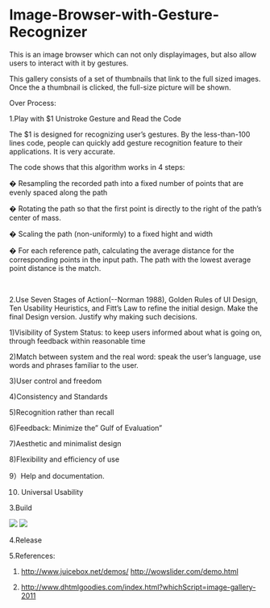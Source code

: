Image-Browser-with-Gesture-Recognizer
=====================================

This is an image browser which can not only displayimages, but also allow users to interact with it by gestures.

This gallery consists of a set of thumbnails that link to the full sized images. Once the a thumbnail is clicked, the full-size picture will be shown.

Over Process:

1.Play with $1 Unistroke Gesture and Read the Code

The $1 is designed for recognizing user’s gestures. By the less-than-100 lines code, people can quickly add gesture recognition feature to their applications. It is very accurate.

The code shows that this algorithm works in 4 steps:

� Resampling the recorded path into a fixed number of points that are evenly spaced along the path

� Rotating the path so that the first point is directly to the right of the path’s center of mass.

� Scaling the path (non-uniformly) to a fixed hight and width

� For each reference path, calculating the average distance for the corresponding points in the input path. The path with the lowest average point distance is the match.

<br>

2.Use Seven Stages of Action(--Norman 1988), Golden Rules of UI Design, Ten Usability Heuristics, and Fitt’s Law to refine the initial design. Make the final Design version. Justify why making such decisions.

1)Visibility of System Status: to keep users informed about what is going on, through feedback within reasonable time

2)Match between system and the real word: speak the user’s language, use words and phrases familiar to the user.

3)User control and freedom

4)Consistency and Standards

5)Recognition rather than recall

6)Feedback: Minimize the” Gulf of Evaluation”

7)Aesthetic and minimalist design

8)Flexibility and efficiency of use

9）Help and documentation.

10) Universal Usability



3.Build

<img src="https://s3.amazonaws.com/js4153/16.png">
<img src="https://s3.amazonaws.com/js4153/17.png">
<br>


4.Release
<br>

5.References:

1) http://www.juicebox.net/demos/  http://wowslider.com/demo.html

2) http://www.dhtmlgoodies.com/index.html?whichScript=image-gallery-2011
